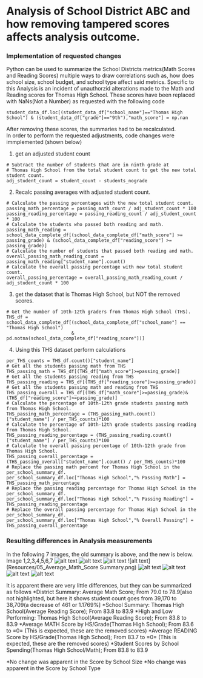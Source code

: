 # Analysis of School District ABC and how removing tampered scores affects analysis outcome.

### Implementation of requested changes
Python can be used to summarize the School Districts metrics(Math Scores and Reading Scores) multiple ways to draw correlations such as, how does school size, school budget, and school type affect said metrics.  Specific to this Analysis is an incident of unauthorzid alterations made to the Math and Reading scores for Thomas High School. These scores have been replaced with NaNs(Not a Number) as requested with the following code
```
student_data_df.loc[(student_data_df["school_name"]=="Thomas High School") & (student_data_df["grade"]=="9th"),"math_score"] = np.nan
```
After removing these scores, the summaries had to be recalculated.  
In order to perform the requested adjustments, code changes were immplemented (shown below)
1. get an adjusted student count
<!-- code -->
```
# Subtract the number of students that are in ninth grade at 
# Thomas High School from the total student count to get the new total student count.
adj_student_count = student_count - students_nograde
```
<!-- end code -->

2. Recalc passing averages with adjusted student count.
<!-- code -->
```
# Calculate the passing percentages with the new total student count.
passing_math_percentage = passing_math_count / adj_student_count * 100
passing_reading_percentage = passing_reading_count / adj_student_count * 100
# Calculate the students who passed both reading and math.
passing_math_reading = school_data_complete_df[(school_data_complete_df["math_score"] >= passing_grade) & (school_data_complete_df["reading_score"] >= passing_grade)]
# Calculate the number of students that passed both reading and math.
overall_passing_math_reading_count = passing_math_reading["student_name"].count()
# Calculate the overall passing percentage with new total student count.
overall_passing_percentage = overall_passing_math_reading_count / adj_student_count * 100
```
<!-- end code -->

3. get the dataset that is Thomas High School, but NOT the removed scores.
<!-- code -->
```
# Get the number of 10th-12th graders from Thomas High School (THS).
THS_df = school_data_complete_df[(school_data_complete_df["school_name"] == "Thomas High School") 
                        & pd.notna(school_data_complete_df["reading_score"])]
```
<!-- end code -->


4. Using this THS dataset perform calculations 
<!-- code -->
```
per_THS_counts = THS_df.count()["student_name"]
# Get all the students passing math from THS
THS_passing_math = THS_df[(THS_df["math_score"]>=passing_grade)]
# Get all the students passing reading from THS
THS_passing_reading = THS_df[(THS_df["reading_score"]>=passing_grade)]
# Get all the students passing math and reading from THS
THS_passing_overall = THS_df[(THS_df["math_score"]>=passing_grade)&(THS_df["reading_score"]>=passing_grade)]
# Calculate the percentage of 10th-12th grade students passing math from Thomas High School. 
THS_passing_math_percentage = (THS_passing_math.count()["student_name"] / per_THS_counts)*100
# Calculate the percentage of 10th-12th grade students passing reading from Thomas High School.
THS_passing_reading_percentage = (THS_passing_reading.count()["student_name"] / per_THS_counts)*100
# Calculate the overall passing percentage of 10th-12th grade from Thomas High School. 
THS_passing_overall_percentage = (THS_passing_overall["student_name"].count() / per_THS_counts)*100
# Replace the passing math percent for Thomas High School in the per_school_summary_df.
per_school_summary_df.loc["Thomas High School","% Passing Math"] = THS_passing_math_percentage
# Replace the passing reading percentage for Thomas High School in the per_school_summary_df.
per_school_summary_df.loc["Thomas High School","% Passing Reading"] = THS_passing_reading_percentage
# Replace the overall passing percentage for Thomas High School in the per_school_summary_df.
per_school_summary_df.loc["Thomas High School","% Overall Passing"] = THS_passing_overall_percentage
```
<!-- end code -->


### Resulting differences in Analysis measurements

In the following 7 images, the old summary is above, and the new is below.
Image 1,2,3,4,5,6,7
![alt text](Resources/01_District_Summary_DataFrame.png)
![alt text](Resources/02_School_Summary_DataFrame.png)
![alt text](Resources/03_04_High_and_Low_Performing_Schools.png)
![alt text](Resources/05_Average_Math_Score Summary.png)
![alt text](Resources/06_Average_Reading_Score_Summary.png)
![alt text](Resources/07_Student_Scores_by_School_Spending.png)
![alt text](Resources/08_Scores_by_School_Size.png)
![alt text](Resources/09_Scores_by_School_Type.png)


It is apparent there are very little differences, but they can be summarized as follows
*District Summary: Average Math Score; From 79.0 to 78.9[also not highlighted, but here it shows student count goes from 39,170 to 38,709(a decrease of 461 or 1.1769%]
*School Summary: Thomas High School(Average Reading Score); From 83.8 to 83.9
*High and Low Performing: Thomas High School(Average Reading Score); From 83.8 to 83.9
*Average MATH Score by HS/Grade(Thomas High School); From 83.6 to =0= (This is expected, these are the removed scores)
*Average READING Score by HS/Grade(Thomas High School); From 83.7 to =0= (This is expected, these are the removed scores)
*Student Scores by School Spending(Thomas High School/Math); From 83.8 to 83.9

*No change was apparent in the Score by School Size
*No change was apparent in the Score by School Type

